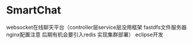 # SmartChat
websocket在线聊天平台（controller层service层没用框架 fastdfs文件服务器 nginx配置注意  后期有机会要引入redis   实现集群部署）
eclipse开发